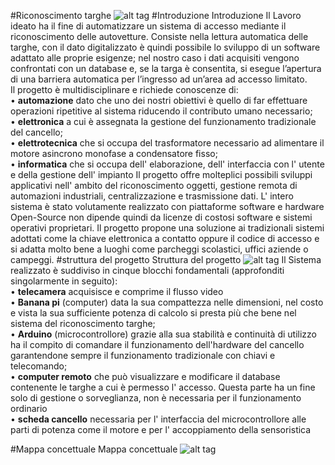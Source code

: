 #Riconoscimento targhe
![alt tag](https://cloud.githubusercontent.com/assets/13135708/8456190/0b7d348c-200a-11e5-92ec-68970b237f75.png)
#Introduzione
Introduzione
Il Lavoro ideato ha il fine di automatizzare un sistema di accesso mediante il riconoscimento delle autovetture. Consiste nella lettura automatica delle targhe, con il dato digitalizzato è quindi possibile lo sviluppo di un software adattato alle proprie esigenze;  nel nostro caso i dati acquisiti vengono confrontati con un database e, se la targa è consentita, si esegue  l’apertura di una barriera automatica per l’ingresso ad un’area ad accesso limitato.  
Il progetto è multidisciplinare e richiede conoscenze di:  
•	**automazione** dato che uno dei nostri obiettivi è quello di far effettuare operazioni ripetitive al sistema riducendo il  contributo umano necessario;  
•	 **elettronica** a cui è assegnata la gestione del funzionamento tradizionale del cancello;  
•	 **elettrotecnica** che si occupa del trasformatore necessario ad alimentare il motore asincrono monofase a condensatore fisso;  
•	**informatica** che si occupa dell' elaborazione, dell' interfaccia con l' utente e della gestione dell' impianto 
Il progetto offre molteplici possibili sviluppi applicativi nell' ambito del riconoscimento oggetti, gestione remota di automazioni industriali, centralizzazione e trasmissione dati. L' intero sistema è stato volutamente realizzato con piattaforme software e hardware Open-Source non dipende quindi da licenze di costosi software e sistemi operativi proprietari. Il progetto propone una soluzione ai tradizionali sistemi adottati come la chiave elettronica a contatto oppure il codice di accesso e si adatta molto bene a luoghi come parcheggi scolastici, uffici aziende o campeggi.
#struttura del progetto
Struttura del progetto
![alt tag](https://cloud.githubusercontent.com/assets/13135708/8456352/2c8185ec-200b-11e5-9a68-e979e7b6566d.jpg)
Il Sistema realizzato è suddiviso in cinque blocchi fondamentali (approfonditi singolarmente in seguito):  
•	**telecamera** acquisisce e comprime il flusso video  
•	**Banana pi** (computer) data la sua compattezza nelle dimensioni, nel costo e vista la sua sufficiente potenza di calcolo si presta più che bene nel sistema del riconoscimento targhe;  
•	**Arduino** (microcontrollore) grazie alla sua stabilità e continuità di utilizzo ha il compito di comandare il funzionamento dell'hardware del cancello garantendone sempre il funzionamento tradizionale con chiavi e telecomando;  
•	**computer remoto** che può visualizzare e modificare il database contenente le targhe a cui è permesso l' accesso. Questa    parte ha un fine solo di gestione o sorveglianza, non è necessaria per il funzionamento ordinario  
•	**scheda cancello** necessaria per l' interfaccia del microcontrollore alle parti di potenza come il motore e per l'        accoppiamento della sensoristica  

#Mappa concettuale
Mappa concettuale
![alt tag](https://cloud.githubusercontent.com/assets/13135708/8456373/3fd55fec-200b-11e5-81de-0101d4076ec8.jpg)
